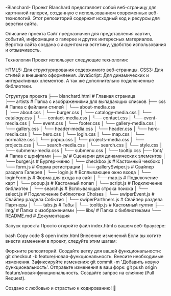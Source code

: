 -Blanchard-
Проект Blanchard представляет собой веб-страницу для картинной галереи, созданную с использованием современных веб-технологий. 
Этот репозиторий содержит исходный код и ресурсы для верстки сайта.

Описание проекта
Сайт предназначен для представления картин, событий, информации о галерее и других интересных материалов. Верстка сайта создана 
с акцентом на эстетику, удобство использования и отзывчивость.

Технологии
Проект использует следующие технологии:

HTML5: Для структурирования содержимого веб-страницы.
CSS3: Для стилей и внешнего оформления.
JavaScript: Для динамических и интерактивных элементов.
А так же дополнительно подключенные библиотеки.

Структура проекта
├── blanchard.html        # Главная страница         
├── artists               # Папка с изображениями для выпадающих списков
├── css                   # Папка с файлами стилей
│   └── about-media.css                  
│   └── about.css
│   └── burger.css
│   └── catalogy-media.css
│   └── catalogy.css
│   └── contact-media.css
│   └── contact.css
│   └── event-media.css
│   └── event.css
│   └── footer.css
│   └── gallery-media.css
│   └── gallery.css
│   └── header-media.css
│   └── header.css
│   └── hero-media.css
│   └── hero.css
│   └── login.css
│   └── map.css
│   └── normalize.css
│   └── popup.css
│   └── projects-media.css
│   └── projects.css
│   └── search-media.css
│   └── search.css
│   └── style.css
│   └── submenu-media.css
│   └── submenu.css
│   └── tooltip.css
├── font/                 # Папка с шрифтами
├── js/                     # Сценарии для динамических элементов
│   └── burger.js           # Бургер-меню
│   └── checkbox.js         # Кастомный чекбокс
│   └── form.js             # Форма регистрации
│   └── gallerySwiper.js    # Свайпер раздела Галерея
│   └── login.js            # Всплывающее окно входа
│   └── loginForm.js        # Форма для входа на сайт
│   └── map.js              # Подключение карт
│   └── popup.js            # Кастомный попап
│   └── script.js           # Подключение библиотек
│   └── search.js           # Всплывающая строка поиска
│   └── select.js           # Подключение библиотеки Choises
│   └── swiperEvent.js      # Свайпер раздела События
│   └── swiperParthners.js  # Свайпер раздела Партнеры
│   └── tabs.js             # Табы
│   └── tooltip.js          # Кастомный тултип
├── img/                    # Папка с изображениями
├── libs/                   # Папка с библиотеками
└── README.md               # Документация

Запуск проекта
Просто откройте файл index.html в вашем веб-браузере:

bash
Copy code
$ open index.html
Внесение изменений
Если вы хотите внести изменения в проект, следуйте этим шагам:

Форкните репозиторий.
Создайте ветку для вашей функциональности: git checkout -b feature/новая-функциональность.
Внесите необходимые изменения.
Зафиксируйте изменения: git commit -m 'Добавить новую функциональность'.
Отправьте изменения в ваш форк: git push origin feature/новая-функциональность.
Создайте запрос на слияние (Pull Request).

Создано с любовью и страстью к кодированию! 🚀
